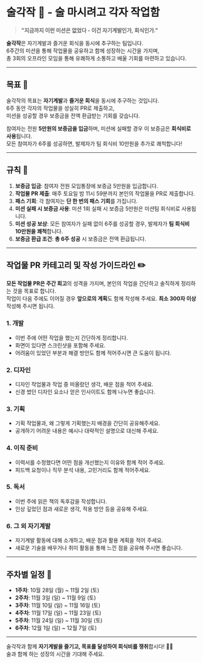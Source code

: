 # 술각작 🍻 - 술 마시려고 각자 작업함

> **"지금까지 이런 미션은 없었다 - 이건 자기계발인가, 회식인가."**

**술각작**은 자기계발과 즐거운 회식을 동시에 추구하는 팀입니다.  
6주간의 미션을 통해 작업물을 공유하고 함께 성장하는 시간을 가지며,  
총 3회의 오프라인 모임을 통해 유쾌하게 소통하고 배울 기회를 마련하고 있습니다.

---

## 목표 🎯
술각작의 목표는 **자기계발**과 **즐거운 회식**을 동시에 추구하는 것입니다.  
6주 동안 각자의 작업물을 성실히 PR로 제출하고,  
미션을 성공할 경우 보증금을 전액 환급받는 기회를 갖습니다.

참여자는 전원 **5만원의 보증금을 입금**하며, 미션에 실패할 경우 이 보증금은 **회식비로 사용**됩니다.  
모든 참여자가 6주를 성공하면, 발제자가 팀 회식비 10만원을 추가로 쾌척합니다!

---

## 규칙 📜
1. **보증금 입금**: 참여자 전원 모임통장에 보증금 5만원을 입금합니다.
2. **작업물 PR 제출**: 매주 토요일 밤 11시 59분까지 본인의 작업물을 PR로 제출합니다.
3. **패스 기회**: 각 참여자는 **단 한 번의 패스 기회**를 가집니다.
4. **미션 실패 시 보증금 사용**: 미션 1회 실패 시 보증금 5만원은 미션팀 회식비로 사용됩니다.
5. **미션 성공 보상**: 모든 참여자가 실패 없이 6주를 성공할 경우, 발제자가 **팀 회식비 10만원을 쾌척**합니다.
6. **보증금 환급 조건**: **총 6주 성공** 시 보증금은 전액 환급됩니다.

---

## 작업물 PR 카테고리 및 작성 가이드라인 ✏️
**모든 작업물 PR은 주간 회고**의 성격을 가지며, 본인의 작업을 간단하고 솔직하게 정리하는 것을 목표로 합니다.  
작업이 다음 주에도 이어질 경우 **앞으로의 계획**도 함께 작성해 주세요. **최소 300자 이상** 작성해 주시면 됩니다.

### 1. 개발
- 이번 주에 어떤 작업을 했는지 간단하게 정리합니다.
- 화면이 있다면 스크린샷을 포함해 주세요.
- 어려움이 있었던 부분과 해결 방안도 함께 적어주시면 큰 도움이 됩니다.

### 2. 디자인
- 디자인 작업물과 작업 중 떠올랐던 생각, 배운 점을 적어 주세요.
- 신경 썼던 디자인 요소나 얻은 인사이트도 함께 나누면 좋습니다.

### 3. 기획
- 기획 작업물과, 왜 그렇게 기획했는지 배경을 간단히 공유해주세요.
- 공개하기 어려운 내용은 예시나 대략적인 설명으로 대신해 주세요.

### 4. 이직 준비
- 이력서를 수정했다면 어떤 점을 개선했는지 이유와 함께 적어 주세요.
- 피드백 요청이나 직무 분석 내용, 고민거리도 함께 적어주세요.

### 5. 독서
- 이번 주에 읽은 책의 독후감을 작성합니다.
- 인상 깊었던 점과 새로운 생각, 적용 방안 등을 공유해 주세요.

### 6. 그 외 자기계발
- 자기계발 활동에 대해 소개하고, 배운 점과 활용 계획을 적어 주세요.
- 새로운 기술을 배우거나 취미 활동을 통해 느낀 점을 공유해 주시면 좋습니다.

---

## 주차별 일정 📅
- **1주차**: 10월 28일 (월) ~ 11월 2일 (토)
- **2주차**: 11월 3일 (일) ~ 11월 9일 (토)
- **3주차**: 11월 10일 (일) ~ 11월 16일 (토)
- **4주차**: 11월 17일 (일) ~ 11월 23일 (토)
- **5주차**: 11월 24일 (일) ~ 11월 30일 (토)
- **6주차**: 12월 1일 (일) ~ 12월 7일 (토)

---

술각작과 함께 **자기계발을 즐기고, 목표를 달성하여 회식비를 쟁취**합시다! 🎉🍻  
술과 함께 하는 성장의 시간을 기대해 주세요.
